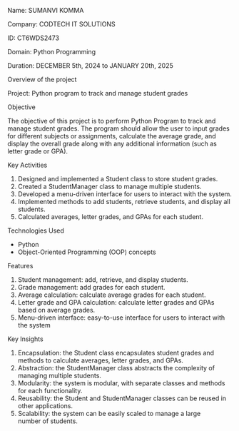 Name: SUMANVI KOMMA

Company: CODTECH IT SOLUTIONS

ID: CT6WDS2473

Domain: Python Programming

Duration: DECEMBER 5th, 2024 to JANUARY 20th, 2025





Overview of the project

Project: Python program to track and manage student grades


Objective

The objective of this project is to perform Python Program to track and manage student grades. The
program should allow the user to input grades for different subjects or
assignments, calculate the average grade, and display the overall
grade along with any additional information (such as letter grade or
GPA).


Key Activities

1. Designed and implemented a Student class to store student grades.
2. Created a StudentManager class to manage multiple students.
3. Developed a menu-driven interface for users to interact with the system.
4. Implemented methods to add students, retrieve students, and display all students.
5. Calculated averages, letter grades, and GPAs for each student.


Technologies Used

- Python 
- Object-Oriented Programming (OOP) concepts


Features

1. Student management: add, retrieve, and display students.
2. Grade management: add grades for each student.
3. Average calculation: calculate average grades for each student.
4. Letter grade and GPA calculation: calculate letter grades and GPAs based on average grades.
5. Menu-driven interface: easy-to-use interface for users to interact with the system


  Key Insights

1. Encapsulation: the Student class encapsulates student grades and methods to calculate averages, letter grades, and GPAs.
2. Abstraction: the StudentManager class abstracts the complexity of managing multiple students.
3. Modularity: the system is modular, with separate classes and methods for each functionality.
4. Reusability: the Student and StudentManager classes can be reused in other applications.
5. Scalability: the system can be easily scaled to manage a large number of students.

